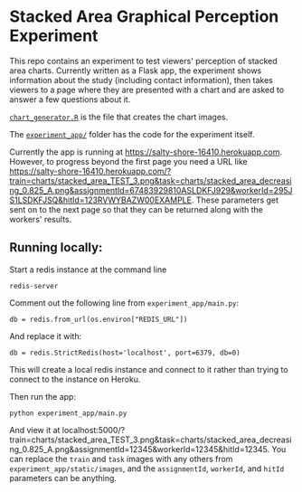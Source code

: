 # Stacked Area Graphical Perception Experiment

This repo contains an experiment to test viewers' perception of stacked area
charts. Currently written as a Flask app, the experiment shows information about
the study (including contact information), then takes viewers to a page where
they are presented with a chart and are asked to answer a few questions about
it.

[`chart_generator.R`](chart_generator.R) is the file that creates the chart
images.

The [`experiment_app/`](experiment_app/) folder has the code for the experiment
itself.

Currently the app is running at https://salty-shore-16410.herokuapp.com.
However, to progress beyond the first page you need a URL like
https://salty-shore-16410.herokuapp.com/?train=charts/stacked_area_TEST_3.png&task=charts/stacked_area_decreasing_0.825_A.png&assignmentId=67483929810ASLDKFJ929&workerId=295JS1LSDKFJSQ&hitId=123RVWYBAZW00EXAMPLE.
These parameters get sent on to the next page so that they can be returned along
with the workers' results.


## Running locally:

Start a redis instance at the command line 

```
redis-server
```

Comment out the following line from `experiment_app/main.py`:

```
db = redis.from_url(os.environ["REDIS_URL"])
```

And replace it with:

```
db = redis.StrictRedis(host='localhost', port=6379, db=0)
```

This will create a local redis instance and connect to it rather than trying to connect to the instance on Heroku.

Then run the app:

```
python experiment_app/main.py
```

And view it at
localhost:5000/?train=charts/stacked_area_TEST_3.png&task=charts/stacked_area_decreasing_0.825_A.png&assignmentId=12345&workerId=12345&hitId=12345.
You can replace the `train` and `task` images with any others from
`experiment_app/static/images`, and the `assignmentId`, `workerId`, and `hitId`
parameters can be anything.

